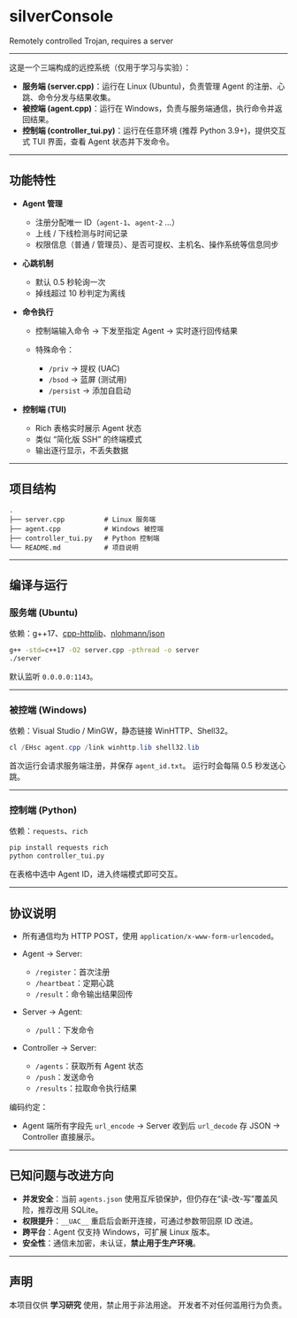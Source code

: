 # silverConsole
Remotely controlled Trojan, requires a server

---

这是一个三端构成的远控系统（仅用于学习与实验）：

* **服务端 (server.cpp)**：运行在 Linux (Ubuntu)，负责管理 Agent 的注册、心跳、命令分发与结果收集。
* **被控端 (agent.cpp)**：运行在 Windows，负责与服务端通信，执行命令并返回结果。
* **控制端 (controller\_tui.py)**：运行在任意环境 (推荐 Python 3.9+)，提供交互式 TUI 界面，查看 Agent 状态并下发命令。

---

## 功能特性

* **Agent 管理**

  * 注册分配唯一 ID（`agent-1`、`agent-2` …）
  * 上线 / 下线检测与时间记录
  * 权限信息（普通 / 管理员）、是否可提权、主机名、操作系统等信息同步

* **心跳机制**

  * 默认 0.5 秒轮询一次
  * 掉线超过 10 秒判定为离线

* **命令执行**

  * 控制端输入命令 → 下发至指定 Agent → 实时逐行回传结果
  * 特殊命令：

    * `/priv` → 提权 (UAC)
    * `/bsod` → 蓝屏 (测试用)
    * `/persist` → 添加自启动

* **控制端 (TUI)**

  * Rich 表格实时展示 Agent 状态
  * 类似 “简化版 SSH” 的终端模式
  * 输出逐行显示，不丢失数据

---

## 项目结构

```
.
├── server.cpp          # Linux 服务端
├── agent.cpp           # Windows 被控端
├── controller_tui.py   # Python 控制端
└── README.md           # 项目说明
```

---

## 编译与运行

### 服务端 (Ubuntu)

依赖：g++17、[cpp-httplib](https://github.com/yhirose/cpp-httplib)、[nlohmann/json](https://github.com/nlohmann/json)

```bash
g++ -std=c++17 -O2 server.cpp -pthread -o server
./server
```

默认监听 `0.0.0.0:1143`。

---

### 被控端 (Windows)

依赖：Visual Studio / MinGW，静态链接 WinHTTP、Shell32。

```powershell
cl /EHsc agent.cpp /link winhttp.lib shell32.lib
```

首次运行会请求服务端注册，并保存 `agent_id.txt`。
运行时会每隔 0.5 秒发送心跳。

---

### 控制端 (Python)

依赖：`requests`、`rich`

```bash
pip install requests rich
python controller_tui.py
```

在表格中选中 Agent ID，进入终端模式即可交互。

---

## 协议说明

* 所有通信均为 HTTP POST，使用 `application/x-www-form-urlencoded`。
* Agent → Server:

  * `/register`：首次注册
  * `/heartbeat`：定期心跳
  * `/result`：命令输出结果回传
* Server → Agent:

  * `/pull`：下发命令
* Controller → Server:

  * `/agents`：获取所有 Agent 状态
  * `/push`：发送命令
  * `/results`：拉取命令执行结果

编码约定：

* Agent 端所有字段先 `url_encode` → Server 收到后 `url_decode` 存 JSON → Controller 直接展示。

---

## 已知问题与改进方向

* **并发安全**：当前 `agents.json` 使用互斥锁保护，但仍存在“读-改-写”覆盖风险，推荐改用 SQLite。
* **权限提升**：`__UAC__` 重启后会断开连接，可通过参数带回原 ID 改进。
* **跨平台**：Agent 仅支持 Windows，可扩展 Linux 版本。
* **安全性**：通信未加密，未认证，**禁止用于生产环境**。

---

## 声明

本项目仅供 **学习研究** 使用，禁止用于非法用途。
开发者不对任何滥用行为负责。
